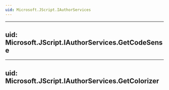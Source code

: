 ```yaml
---
uid: Microsoft.JScript.IAuthorServices
---
```


---
uid: Microsoft.JScript.IAuthorServices.GetCodeSense
---

---
uid: Microsoft.JScript.IAuthorServices.GetColorizer
---
